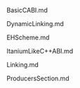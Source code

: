 BasicCABI.md

DynamicLinking.md

EHScheme.md

ItaniumLikeC++ABI.md

Linking.md
  
ProducersSection.md
